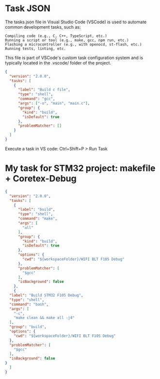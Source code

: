 # Task JSON

The tasks.json file in Visual Studio Code (VSCode) is used to automate common development tasks, such as:

    Compiling code (e.g., C, C++, TypeScript, etc.)
    Running a script or tool (e.g., make, gcc, npm run, etc.)
    Flashing a microcontroller (e.g., with openocd, st-flash, etc.)
    Running tests, linting, etc.

This file is part of VSCode's custom task configuration system and is typically located in the .vscode/ folder of the project.

```json
{
  "version": "2.0.0",
  "tasks": [
    {
      "label": "Build c file",
      "type": "shell",
      "command": "gcc",
      "args": ["-o", "main", "main.c"],
      "group": {
        "kind": "build",
        "isDefault": true
      },
      "problemMatcher": []
    }
  ]
}
```
Execute a task in VS code:
Ctrl+Shift+P > Run Task
# My task for STM32 project: makefile + Coretex-Debug
```json
{
  "version": "2.0.0",
  "tasks": [
    {
      "label": "build",
      "type": "shell",
      "command": "make",
      "args": [
        "all"
      ],
      "group": {
        "kind": "build",
        "isDefault": true
      },
      "options": {
        "cwd": "${workspaceFolder}/WIFI BLT F105 Debug"
      },
      "problemMatcher": [
        "$gcc"
      ],
      "isBackground": false
    },
    {
  "label": "Build STM32 F105 Debug",
  "type": "shell",
  "command": "bash",
  "args": [
    "-c",
    "make clean && make all -j4"
  ],
  "group": "build",
  "options": {
    "cwd": "${workspaceFolder}/WIFI BLT F105 Debug"
  },
  "problemMatcher": [
    "$gcc"
  ],
  "isBackground": false
}
  ]
}
```
